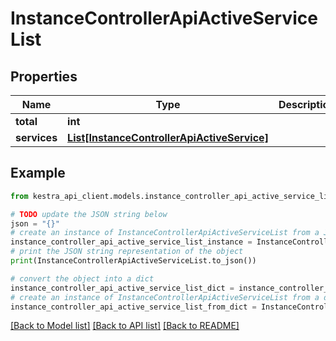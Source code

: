 # InstanceControllerApiActiveServiceList


## Properties

Name | Type | Description | Notes
------------ | ------------- | ------------- | -------------
**total** | **int** |  | 
**services** | [**List[InstanceControllerApiActiveService]**](InstanceControllerApiActiveService.md) |  | 

## Example

```python
from kestra_api_client.models.instance_controller_api_active_service_list import InstanceControllerApiActiveServiceList

# TODO update the JSON string below
json = "{}"
# create an instance of InstanceControllerApiActiveServiceList from a JSON string
instance_controller_api_active_service_list_instance = InstanceControllerApiActiveServiceList.from_json(json)
# print the JSON string representation of the object
print(InstanceControllerApiActiveServiceList.to_json())

# convert the object into a dict
instance_controller_api_active_service_list_dict = instance_controller_api_active_service_list_instance.to_dict()
# create an instance of InstanceControllerApiActiveServiceList from a dict
instance_controller_api_active_service_list_from_dict = InstanceControllerApiActiveServiceList.from_dict(instance_controller_api_active_service_list_dict)
```
[[Back to Model list]](../README.md#documentation-for-models) [[Back to API list]](../README.md#documentation-for-api-endpoints) [[Back to README]](../README.md)


